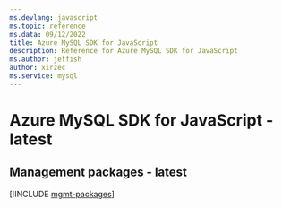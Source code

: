 ```yaml
---
ms.devlang: javascript
ms.topic: reference
ms.data: 09/12/2022
title: Azure MySQL SDK for JavaScript
description: Reference for Azure MySQL SDK for JavaScript
ms.author: jeffish
author: xirzec
ms.service: mysql
---
```

# Azure MySQL SDK for JavaScript - latest

## Management packages - latest
[!INCLUDE [mgmt-packages](mysql-mgmt-index.md)]